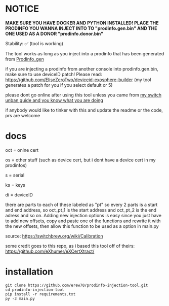 # NOTICE

**MAKE SURE YOU HAVE DOCKER AND PYTHON INSTALLED! PLACE THE PRODINFO YOU WANNA INJECT INTO TO "prodinfo.gen.bin" AND THE ONE USED AS A DONOR "prodinfo.donor.bin"**

Stability: ✅ (tool is working)

The tool works as long as you inject into a prodinfo that has been generated from [Prodinfo_gen](https://github.com/CaramelDunes/prodinfo_gen)

if you are injecting a prodinfo from another console into prodinfo.gen.bin, make sure to use deviceID patch! Please read: https://github.com/EliseZeroTwo/deviceid-exosphere-builder (my tool generates a patch for you if you select default or 5)

please dont go online after using this tool unless you came from [my switch unban guide and you know what you are doing](https://github.com/erew70/SWITCH-UNBAN-GUIDE)

if anybody would like to tinker with this and update the readme or the code, prs are welcome

# docs
oct = onlne cert 

os = other stuff (such as device cert, but i dont have a device cert in my prodinfos)

s = serial

ks = keys

di = deviceID

there are parts to each of these labeled as "pt" so every 2 parts is a start and end address, so oct_pt_1 is the start address and oct_pt_2 is the end adress and so on. Adding new injection options is easy since you just have to add new offsets, copy and paste one of the functions and rewrite it with the new offsets, then allow this function to be used as a option in main.py

source: https://switchbrew.org/wiki/Calibration

some credit goes to this repo, as i based this tool off of theirs: https://github.com/eXhumer/eXCertXtract/

# installation
```
git clone https://github.com/erew70/prodinfo-injection-tool.git
cd prodinfo-injection-tool
pip install -r requirements.txt
py -3 main.py
